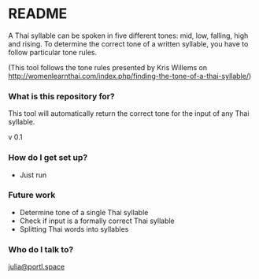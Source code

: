 # README #

A Thai syllable can be spoken in five different tones: mid, low, falling, high and rising.
To determine the correct tone of a written syllable, you have to follow particular tone rules.

(This tool follows the tone rules presented by Kris Willems on 
http://womenlearnthai.com/index.php/finding-the-tone-of-a-thai-syllable/)

### What is this repository for? ###

This tool will automatically return the correct tone for the input of any Thai syllable.

v 0.1

### How do I get set up? ###

* Just run

### Future work ###

* Determine tone of a single Thai syllable
* Check if input is a formally correct Thai syllable
* Splitting Thai words into syllables


### Who do I talk to? ###

julia@portl.space